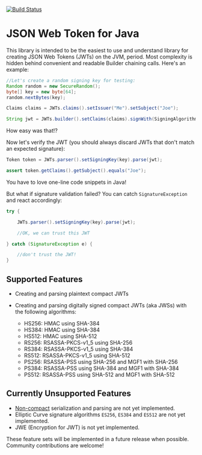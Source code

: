[![Build Status](https://travis-ci.org/jwtk/jjwt.svg?branch=master)](https://travis-ci.org/jwtk/jjwt)

# JSON Web Token for Java

This library is intended to be the easiest to use and understand library for creating JSON Web Tokens (JWTs) on the JVM, period.  Most complexity is hidden behind convenient and readable Builder chaining calls.  Here's an example:

```java
//Let's create a random signing key for testing:
Random random = new SecureRandom();
byte[] key = new byte[64];
random.nextBytes(key);

Claims claims = JWTs.claims().setIssuer("Me").setSubject("Joe");

String jwt = JWTs.builder().setClaims(claims).signWith(SigningAlgorithm.HS256, key).compact();
```

How easy was that!?

Now let's verify the JWT (you should always discard JWTs that don't match an expected signature):

```java
Token token = JWTs.parser().setSigningKey(key).parse(jwt);

assert token.getClaims().getSubject().equals("Joe");
```

You have to love one-line code snippets in Java!

But what if signature validation failed?  You can catch `SignatureException` and react accordingly:

```java
try {

    JWTs.parser().setSigningKey(key).parse(jwt);

    //OK, we can trust this JWT

} catch (SignatureException e) {

    //don't trust the JWT!
}
```

## Supported Features

* Creating and parsing plaintext compact JWTs

* Creating and parsing digitally signed compact JWTs (aka JWSs) with the following algorithms:
    * HS256: HMAC using SHA-384
    * HS384: HMAC using SHA-384
    * HS512: HMAC using SHA-512
    * RS256: RSASSA-PKCS-v1_5 using SHA-256
    * RS384: RSASSA-PKCS-v1_5 using SHA-384
    * RS512: RSASSA-PKCS-v1_5 using SHA-512
    * PS256: RSASSA-PSS using SHA-256 and MGF1 with SHA-256
    * PS384: RSASSA-PSS using SHA-384 and MGF1 with SHA-384
    * PS512: RSASSA-PSS using SHA-512 and MGF1 with SHA-512

## Currently Unsupported Features

* [Non-compact](https://tools.ietf.org/html/draft-ietf-jose-json-web-signature-31#section-7.2) serialization and parsing are not yet implemented.
* Elliptic Curve signature algorithms `ES256`, `ES384` and `ES512` are not yet implemented.
* JWE (Encryption for JWT) is not yet implemented.

These feature sets will be implemented in a future release when possible.  Community contributions are welcome!
